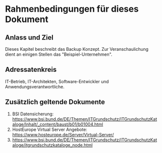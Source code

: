 # Rahmenbedingungen für dieses Dokument
## Anlass und Ziel
Dieses Kapitel beschreibt das Backup Konzept. 
Zur Veranschaulichung dient an einigen Stellen das "Beispiel-Unternehmen".

## Adressatenkreis
IT-Betrieb, IT-Architekten, Software-Entwickler und Anwendungsverantwortliche.

## Zusätzlich geltende Dokumente
1. BSI Datensicherung: https://www.bsi.bund.de/DE/Themen/ITGrundschutz/ITGrundschutzKataloge/Inhalt/_content/baust/b01/b01004.html
2. HostEurope Virtual Server Angebote: https://www.hosteurope.de/Server/Virtual-Server/
3. https://www.bsi.bund.de/DE/Themen/ITGrundschutz/ITGrundschutzKataloge/itgrundschutzkataloge_node.html